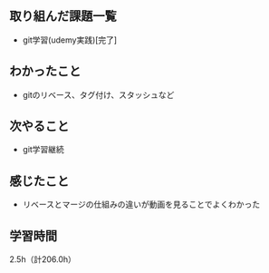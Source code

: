 ## 取り組んだ課題一覧
- git学習(udemy実践)[完了]

## わかったこと
- gitのリベース、タグ付け、スタッシュなど

## 次やること
- git学習継続

## 感じたこと
- リベースとマージの仕組みの違いが動画を見ることでよくわかった

## 学習時間
2.5h（計206.0h）
